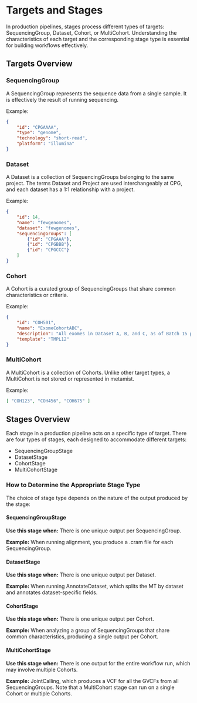 # Targets and Stages

In production pipelines, stages process different types of targets: SequencingGroup, Dataset, Cohort, or MultiCohort. Understanding the characteristics of each target and the corresponding stage type is essential for building workflows effectively.

## Targets Overview

### SequencingGroup

A SequencingGroup represents the sequence data from a single sample. It is effectively the result of running sequencing. 

Example:
```json 
{
    "id": "CPGAAAA",
    "type": "genome",
    "technology": "short-read",
    "platform": "illumina"
}
```

### Dataset

A Dataset is a collection of SequencingGroups belonging to the same project. The terms Dataset and Project are used interchangeably at CPG, and each dataset has a 1:1 relationship with a project.

Example:
```json
{
    "id": 14,
    "name": "fewgenomes",
    "dataset": "fewgenomes",
    "sequencingGroups": [
        {"id": "CPGAAA"},
        {"id": "CPGBBB"},
        {"id": "CPGCCC"}
    ]
}
```

### Cohort

A Cohort is a curated group of SequencingGroups that share common characteristics or criteria.

Example:

```json
{
    "id": "COH501",
    "name": "ExomeCohortABC",
    "description": "All exomes in Dataset A, B, and C, as of Batch 15 processed on 24/08/24",
    "template": "TMPL12"
}
```

### MultiCohort

A MultiCohort is a collection of Cohorts. Unlike other target types, a MultiCohort is not stored or represented in metamist.

Example:

```json
[ "COH123", "COH456", "COH675" ]
```

## Stages Overview

Each stage in a production pipeline acts on a specific type of target. There are four types of stages, each designed to accommodate different targets:

* SequencingGroupStage
* DatasetStage
* CohortStage
* MultiCohortStage

### How to Determine the Appropriate Stage Type

The choice of stage type depends on the nature of the output produced by the stage:

#### SequencingGroupStage

**Use this stage when:** There is one unique output per SequencingGroup.

**Example:** When running alignment, you produce a .cram file for each SequencingGroup.

#### DatasetStage

**Use this stage when:** There is one unique output per Dataset.

**Example:** When running AnnotateDataset, which splits the MT by dataset and annotates dataset-specific fields.

#### CohortStage

**Use this stage when:** There is one unique output per Cohort.

**Example:** When analyzing a group of SequencingGroups that share common characteristics, producing a single output per Cohort.

#### MultiCohortStage

**Use this stage when:** There is one output for the entire workflow run, which may involve multiple Cohorts.

**Example:** JointCalling, which produces a VCF for all the GVCFs from all SequencingGroups. Note that a MultiCohort stage can run on a single Cohort or multiple Cohorts.

